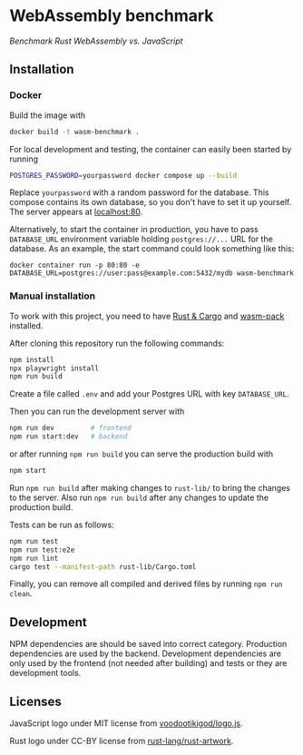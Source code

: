 # WebAssembly benchmark

_Benchmark Rust WebAssembly vs. JavaScript_

## Installation

### Docker

Build the image with

```bash
docker build -t wasm-benchmark .
```

For local development and testing, the container can easily been started by running

```bash
POSTGRES_PASSWORD=yourpassword docker compose up --build
```

Replace `yourpassword` with a random password for the database.
This compose contains its own database, so you don't have to set it up yourself.
The server appears at [localhost:80](http://localhost:80).

Alternatively, to start the container in production,
you have to pass `DATABASE_URL` environment variable holding `postgres://...` URL for the database.
As an example, the start command could look something like this:

```
docker container run -p 80:80 -e DATABASE_URL=postgres://user:pass@example.com:5432/mydb wasm-benchmark
```

### Manual installation

To work with this project, you need to have [Rust & Cargo](https://www.rust-lang.org/tools/install)
and [wasm-pack](https://rustwasm.github.io/wasm-pack/installer/) installed.

After cloning this repository run the following commands:

```bash
npm install
npx playwright install
npm run build
```

Create a file called `.env` and add your Postgres URL with key `DATABASE_URL`.

Then you can run the development server with

```bash
npm run dev         # frontend
npm run start:dev   # backend
```

or after running `npm run build` you can serve the production build with

```bash
npm start
```

Run `npm run build` after making changes to `rust-lib/` to bring the changes to the server.
Also run `npm run build` after any changes to update the production build.

Tests can be run as follows:

```bash
npm run test
npm run test:e2e
npm run lint
cargo test --manifest-path rust-lib/Cargo.toml
```

Finally, you can remove all compiled and derived files by running `npm run clean`.


## Development

NPM dependencies are should be saved into correct category.
Production dependencies are used by the backend.
Development dependencies are only used by the frontend (not needed after building) and tests
or they are development tools.


## Licenses

JavaScript logo under MIT license from [voodootikigod/logo.js](https://github.com/voodootikigod/logo.js).

Rust logo under CC-BY license from [rust-lang/rust-artwork](https://github.com/rust-lang/rust-artwork/).
